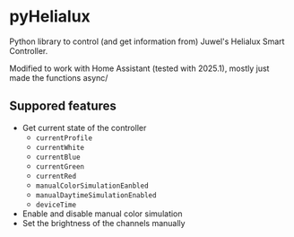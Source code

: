 # pyHelialux

Python library to control (and get information from) Juwel's Helialux Smart Controller.

Modified to work with Home Assistant (tested with 2025.1), mostly just made the functions async/

## Suppored features
* Get current state of the controller
  * `currentProfile`
  * `currentWhite`
  * `currentBlue`
  * `currentGreen`
  * `currentRed`
  * `manualColorSimulationEanbled`
  * `manualDaytimeSimulationEnabled`
  * `deviceTime`
* Enable and disable manual color simulation
* Set the brightness of the channels manually
